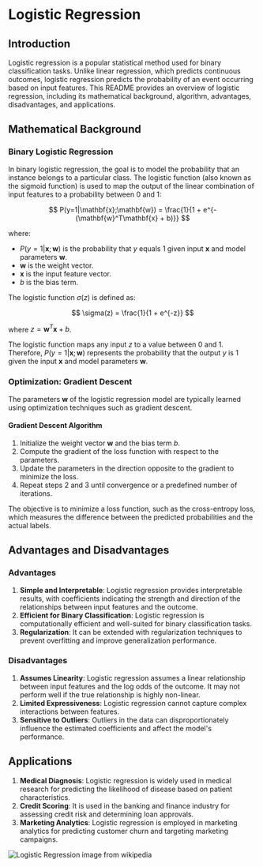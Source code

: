 # Logistic Regression

## Introduction

Logistic regression is a popular statistical method used for binary classification tasks. Unlike linear regression, which predicts continuous outcomes, logistic regression predicts the probability of an event occurring based on input features. This README provides an overview of logistic regression, including its mathematical background, algorithm, advantages, disadvantages, and applications.

## Mathematical Background

### Binary Logistic Regression

In binary logistic regression, the goal is to model the probability that an instance belongs to a particular class. The logistic function (also known as the sigmoid function) is used to map the output of the linear combination of input features to a probability between 0 and 1:

$$
P(y=1|\mathbf{x};\mathbf{w}) = \frac{1}{1 + e^{-(\mathbf{w}^T\mathbf{x} + b)}}
$$

where:
- $P(y=1|\mathbf{x};\mathbf{w})$ is the probability that $y$ equals 1 given input $\mathbf{x}$ and model parameters $\mathbf{w}$.
- $\mathbf{w}$ is the weight vector.
- $\mathbf{x}$ is the input feature vector.
- $b$ is the bias term.

The logistic function $\sigma(z)$ is defined as:

$$
\sigma(z) = \frac{1}{1 + e^{-z}}
$$

where $z = \mathbf{w}^T\mathbf{x} + b$.

The logistic function maps any input $z$ to a value between 0 and 1. Therefore, $P(y=1|\mathbf{x};\mathbf{w})$ represents the probability that the output $y$ is 1 given the input $\mathbf{x}$ and model parameters $\mathbf{w}$.

### Optimization: Gradient Descent

The parameters $\mathbf{w}$ of the logistic regression model are typically learned using optimization techniques such as gradient descent. 

#### Gradient Descent Algorithm

1. Initialize the weight vector $\mathbf{w}$ and the bias term $b$.
2. Compute the gradient of the loss function with respect to the parameters.
3. Update the parameters in the direction opposite to the gradient to minimize the loss.
4. Repeat steps 2 and 3 until convergence or a predefined number of iterations.

The objective is to minimize a loss function, such as the cross-entropy loss, which measures the difference between the predicted probabilities and the actual labels.

## Advantages and Disadvantages

### Advantages

1. **Simple and Interpretable**: Logistic regression provides interpretable results, with coefficients indicating the strength and direction of the relationships between input features and the outcome.
2. **Efficient for Binary Classification**: Logistic regression is computationally efficient and well-suited for binary classification tasks.
3. **Regularization**: It can be extended with regularization techniques to prevent overfitting and improve generalization performance.

### Disadvantages

1. **Assumes Linearity**: Logistic regression assumes a linear relationship between input features and the log odds of the outcome. It may not perform well if the true relationship is highly non-linear.
2. **Limited Expressiveness**: Logistic regression cannot capture complex interactions between features.
3. **Sensitive to Outliers**: Outliers in the data can disproportionately influence the estimated coefficients and affect the model's performance.

## Applications

1. **Medical Diagnosis**: Logistic regression is widely used in medical research for predicting the likelihood of disease based on patient characteristics.
2. **Credit Scoring**: It is used in the banking and finance industry for assessing credit risk and determining loan approvals.
3. **Marketing Analytics**: Logistic regression is employed in marketing analytics for predicting customer churn and targeting marketing campaigns.

![Logistic Regression](https://en.wikipedia.org/wiki/Logistic_regression#/media/File:Exam_pass_logistic_curve.svg) 
image from wikipedia

